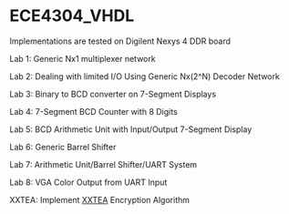 # ECE4304_VHDL
Implementations are tested on Digilent Nexys 4 DDR board

Lab 1: Generic Nx1 multiplexer network

Lab 2: Dealing with limited I/O Using Generic Nx(2^N) Decoder Network

Lab 3: Binary to BCD converter on 7-Segment Displays

Lab 4: 7-Segment BCD Counter with 8 Digits 

Lab 5: BCD Arithmetic Unit with Input/Output 7-Segment Display

Lab 6: Generic Barrel Shifter 

Lab 7: Arithmetic Unit/Barrel Shifter/UART System

Lab 8: VGA Color Output from UART Input

XXTEA: Implement [XXTEA](!https://en.wikipedia.org/wiki/XXTEA) Encryption Algorithm
